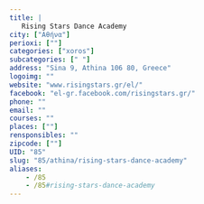 ```yaml
---
title: |
   Rising Stars Dance Academy
city: ["Αθήνα"]
perioxi: [""]
categories: ["xoros"]
subcategories: [" "]
address: "Sina 9, Athina 106 80, Greece"
logoimg: ""
website: "www.risingstars.gr/el/"
facebook: "el-gr.facebook.com/risingstars.gr/"
phone: ""
email: ""
courses: ""
places: [""]
rensponsibles: ""
zipcode: [""]
UID: "85"
slug: "85/athina/rising-stars-dance-academy"
aliases:
    - /85
    - /85#rising-stars-dance-academy
---
```


